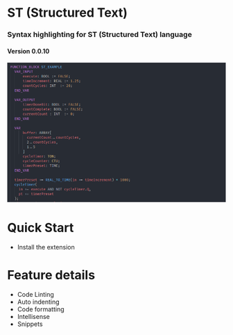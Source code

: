 # ST (Structured Text)
  
  ### Syntax highlighting for ST (Structured Text) language
  #### Version 0.0.10

  ![Structured Text highlighting](./images/preview.png)

# Quick Start
  - Install the extension

# Feature details
  - Code Linting
  - Auto indenting
  - Code formatting
  - Intellisense
  - Snippets